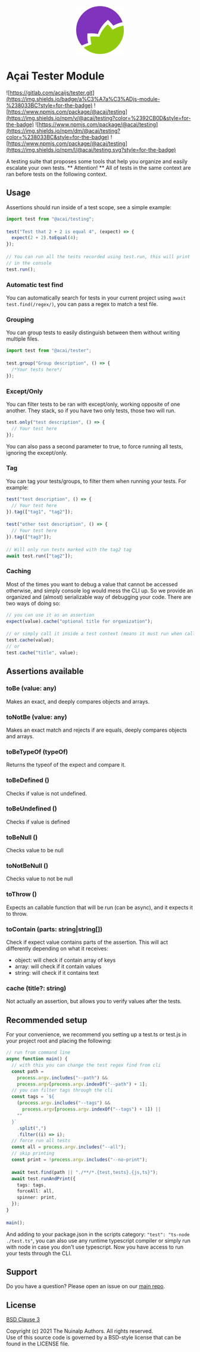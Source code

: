 <div align="center"><img src="https://github.com/AcaiJS/ref_documentation/blob/production/public/img/logo.svg" width="128"></div>

# Açai Tester Module

![https://gitlab.com/acaijs/tester.git](https://img.shields.io/badge/a%C3%A7a%C3%ADjs-module-%238033BC?style=for-the-badge) ![https://www.npmjs.com/package/@acai/testing](https://img.shields.io/npm/v/@acai/testing?color=%2392CB0D&style=for-the-badge) ![https://www.npmjs.com/package/@acai/testing](https://img.shields.io/npm/dm/@acai/testing?color=%238033BC&style=for-the-badge) ![https://www.npmjs.com/package/@acai/testing](https://img.shields.io/npm/l/@acai/testing.svg?style=for-the-badge)

A testing suite that proposes some tools that help you organize and easily escalate your own tests.
** Attention! ** All of tests in the same context are ran before tests on the following context.

## Usage

Assertions should run inside of a test scope, see a simple example:

```typescript
import test from "@acai/testing";

test("Test that 2 + 2 is equal 4", (expect) => {
  expect(2 + 2).toEqual(4);
});

// You can run all the tests recorded using test.run, this will print
// in the console
test.run();
```

### Automatic test find

You can automatically search for tests in your current project using `await test.find(/regex/)`, you can pass a regex to match a test file.

### Grouping

You can group tests to easily distinguish between them without writing multiple files.

```typescript
import test from "@acai/tester";

test.group("Group description", () => {
  /*Your tests here*/
});
```

### Except/Only

You can filter tests to be ran with except/only, working opposite of one another. They stack, so if you have two only tests, those two will run.

```typescript
test.only("test description", () => {
  // Your test here
});
```

You can also pass a second parameter to true, to force running all tests, ignoring the except/only.

### Tag

You can tag your tests/groups, to filter them when running your tests. For example:

```typescript
test("test description", () => {
  // Your test here
}).tag(["tag1", "tag2"]);

test("other test description", () => {
  // Your test here
}).tag(["tag3"]);

// Will only run tests marked with the tag2 tag
await test.run(["tag2"]);
```

### Caching

Most of the times you want to debug a value that cannot be accessed otherwise, and simply console log would mess the CLI up. So we provide an organized and (almost) serializable way of debugging your code. There are two ways of doing so:

```typescript
// you can use it as an assertion
expect(value).cache("optional title for organization");

// or simply call it inside a test context (means it must run when calling a test itself)
test.cache(value);
// or
test.cache("title", value);
```

## Assertions available

### toBe (value: any)

Makes an exact, and deeply compares objects and arrays.

### toNotBe (value: any)

Makes an exact match and rejects if are equals, deeply compares objects and arrays.

### toBeTypeOf (typeOf)

Returns the typeof of the expect and compare it.

### toBeDefined ()

Checks if value is not undefined.

### toBeUndefined ()

Checks if value is defined

### toBeNull ()

Checks value to be null

### toNotBeNull ()

Checks value to not be null

### toThrow ()

Expects an callable function that will be run (can be async), and it expects it to throw.

### toContain (parts: string|string[])

Check if expect value contains parts of the assertion. This will act differently depending on what it receives:

- object: will check if contain array of keys
- array: will check if it contain values
- string: will check if it contains text

### cache (title?: string)

Not actually an assertion, but allows you to verify values after the tests.

## Recommended setup

For your convenience, we recommend you setting up a test.ts or test.js in your project root and placing the following:

```typescript
// run from command line
async function main() {
  // with this you can change the test regex find from cli
  const path =
    process.argv.includes("--path") &&
    process.argv[process.argv.indexOf("--path") + 1];
  // you can filter tags through the cli
  const tags = `${
    (process.argv.includes("--tags") &&
      process.argv[process.argv.indexOf("--tags") + 1]) ||
    ""
  }`
    .split(",")
    .filter((i) => i);
  // force run all tests
  const all = process.argv.includes("--all");
  // skip printing
  const print = !process.argv.includes("--no-print");

  await test.find(path || "./**/*.{test,tests}.{js,ts}");
  await test.runAndPrint({
    tags: tags,
    forceAll: all,
    spinner: print,
  });
}

main();
```

And adding to your package.json in the scripts category: `"test": "ts-node ./test.ts"`, you can also use any runtime typescript compiler or simply run with node in case you don't use typescript. Now you have access to run your tests through the CLI.

## Support

Do you have a question? Please open an issue on our [main repo](https://gitlab.com/acaijs/tester/issues).

## License

[BSD Clause 3](https://opensource.org/licenses/BSD-3-Clause)

Copyright (c) 2021 The Nuinalp Authors. All rights reserved.  
Use of this source code is governed by a BSD-style license that can be found in the LICENSE file.
